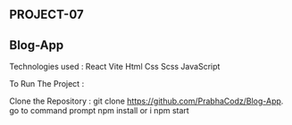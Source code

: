 ## PROJECT-07
## Blog-App
Technologies used :
 React
 Vite 
 Html
 Css
 Scss
 JavaScript

 To Run The Project :

Clone the Repository : git clone https://github.com/PrabhaCodz/Blog-App.
go to command prompt 
npm install or i 
npm start

